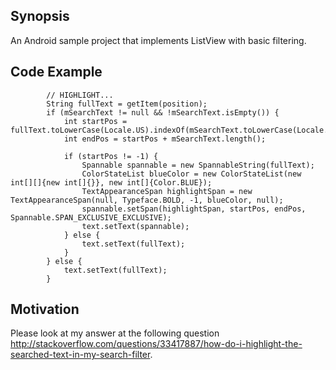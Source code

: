 ## Synopsis

An Android sample project that implements ListView with basic filtering.

## Code Example
```
		// HIGHLIGHT...
        String fullText = getItem(position);
        if (mSearchText != null && !mSearchText.isEmpty()) {
            int startPos = fullText.toLowerCase(Locale.US).indexOf(mSearchText.toLowerCase(Locale.US));
            int endPos = startPos + mSearchText.length();

            if (startPos != -1) {
                Spannable spannable = new SpannableString(fullText);
                ColorStateList blueColor = new ColorStateList(new int[][]{new int[]{}}, new int[]{Color.BLUE});
                TextAppearanceSpan highlightSpan = new TextAppearanceSpan(null, Typeface.BOLD, -1, blueColor, null);
                spannable.setSpan(highlightSpan, startPos, endPos, Spannable.SPAN_EXCLUSIVE_EXCLUSIVE);
                text.setText(spannable);
            } else {
                text.setText(fullText);
            }
        } else {
            text.setText(fullText);
        }
```
## Motivation

Please look at my answer at the following question http://stackoverflow.com/questions/33417887/how-do-i-highlight-the-searched-text-in-my-search-filter.
